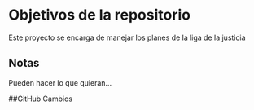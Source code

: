 # Objetivos de la repositorio

Este proyecto se encarga de manejar los planes de la liga de la justicia


## Notas
Pueden hacer lo que quieran...

##GitHub
Cambios
